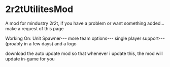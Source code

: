 # 2r2tUtilitesMod
A mod for mindustry 2r2t, if you have a problem or want something added... make a request of this page

Working On:
Unit Spawner---
more team options---
single player support--- (proably in a few days)
and a logo  
  
download the auto update mod so that whenever i update this, the mod will update in-game for you
